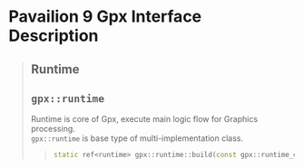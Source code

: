 Pavailion 9 Gpx Interface Description
=========
> ## Runtime<br>
> ## `gpx::runtime`<br>
> Runtime is core of Gpx, execute main logic flow for Graphics processing.<br>
> `gpx::runtime` is base type of multi-implementation class.<br>
>> ```cpp
>> static ref<runtime> gpx::runtime::build(const gpx::runtime_desc& desc)
>> ```
